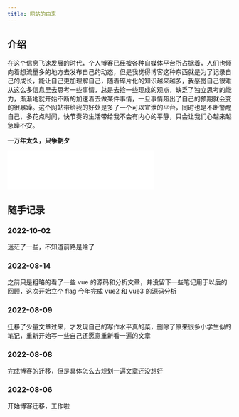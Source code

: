 ```yaml
---
title: 网站的由来
---
```


## 介绍

​ 在这个信息飞速发展的时代，个人博客已经被各种自媒体平台所占据着，人们也倾向着想流量多的地方去发布自己的动态，但是我觉得博客这种东西就是为了记录自己的成长，能让自己更加理解自己，随着碎片化的知识越来越多，我感觉自己很难从这么多信息里去思考一些事情，总是去捡一些现成的观点，缺乏了独立思考的能力，渐渐地就开始不断的加速着去做某件事情，一旦事情超出了自己的预期就会变的很暴躁。这个网站带给我的好处是多了一个可以宣泄的平台，同时也是不断警醒自己，多花点时间，快节奏的生活带给我不会有内心的平静，只会让我们心越来越急躁不安。

**一万年太久，只争朝夕**

<iframe frameborder="no" border="0" marginwidth="0" marginheight="0" width=330 height=86 src="//music.163.com/outchain/player?type=2&id=1403215687&auto=1&height=66"></iframe>

## 随手记录

### 2022-10-02

迷茫了一些，不知道前路是啥了

### 2022-08-14

之前只是粗略的看了一些 vue 的源码和分析文章，并没留下一些笔记用于以后的回顾，这次开始立个 flag 今年完成 vue2 和 vue3 的源码分析

### 2022-08-09

迁移了少量文章过来，才发现自己的写作水平真的菜，删除了原来很多小学生似的笔记，重新开始写一些自己还愿意重新看一遍的文章

### 2022-08-08

完成博客的迁移，但是具体怎么去规划一遍文章还没想好

### 2022-08-06

开始博客迁移，工作啦
